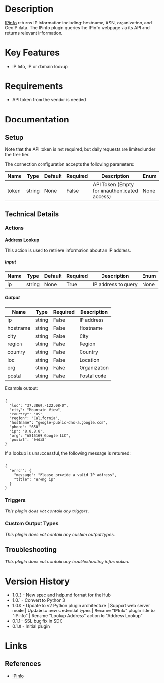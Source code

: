 # Description

[IPinfo](https://ipinfo.io/) returns IP information including: hostname, ASN, organization, and GeoIP data.
The IPinfo plugin queries the IPinfo webpage via its API and returns relevant information.

# Key Features

* IP Info, IP or domain lookup

# Requirements

* API token from the vendor is needed

# Documentation

## Setup

Note that the API token is not required, but daily requests are limited under the free tier.

The connection configuration accepts the following parameters:

|Name|Type|Default|Required|Description|Enum|
|----|----|-------|--------|-----------|----|
|token|string|None|False|API Token (Empty for unauthenticated access)|None|

## Technical Details

### Actions

#### Address Lookup

This action is used to retrieve information about an IP address.

##### Input

|Name|Type|Default|Required|Description|Enum|
|----|----|-------|--------|-----------|----|
|ip|string|None|True|IP address to query|None|

##### Output

|Name|Type|Required|Description|
|----|----|--------|-----------|
|ip|string|False|IP address|
|hostname|string|False|Hostname|
|city|string|False|City|
|region|string|False|Region|
|country|string|False|Country|
|loc|string|False|Location|
|org|string|False|Organization|
|postal|string|False|Postal code|

Example output:

```

{
  "loc": "37.3860,-122.0840",
  "city": "Mountain View",
  "country": "US",
  "region": "California",
  "hostname": "google-public-dns-a.google.com",
  "phone": "650",
  "ip": "8.8.8.8",
  "org": "AS15169 Google LLC",
  "postal": "94035"
}

```

If a lookup is unsuccessful, the following message is returned:

```

{
  "error": {
    "message": "Please provide a valid IP address",
    "title": "Wrong ip"
  }
}

```

### Triggers

_This plugin does not contain any triggers._

### Custom Output Types

_This plugin does not contain any custom output types._

## Troubleshooting

_This plugin does not contain any troubleshooting information._

# Version History

* 1.0.2 - New spec and help.md format for the Hub
* 1.0.1 - Convert to Python 3
* 1.0.0 - Update to v2 Python plugin architecture | Support web server mode | Update to new credential types | Rename "IPInfo" plugin title to "IPinfo" | Rename "Lookup Address" action to "Address Lookup"
* 0.1.1 - SSL bug fix in SDK
* 0.1.0 - Initial plugin

# Links

## References

* [IPinfo](https://ipinfo.io/)


